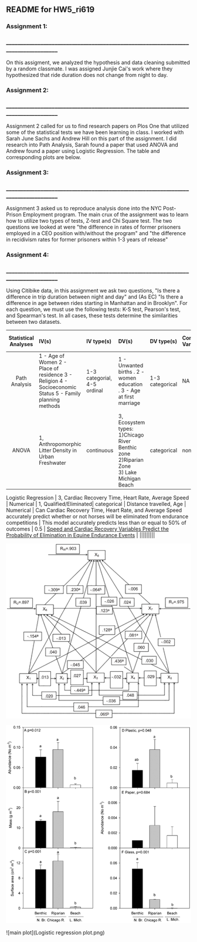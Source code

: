 ## README for HW5_ri619 


### Assignment 1:
### __________________________________________________________________________________

   On this assigment, we analyzed the hypothesis and data cleaning submitted by a random classmate. I was assigned Junjie Cai's work where they hypothesized that ride duration does not change from night to day.
   
   
### Assignment 2:
### __________________________________________________________________________________


   Assignment 2 called for us to find research papers on Plos One that utilized some of the statistical tests we have been learning in class. I worked with Sarah June Sachs and Andrew Hill on this part of the assignment. I did research into Path Analysis, Sarah found a paper that used ANOVA and Andrew found a paper using Logistic Regression. The table and corresponding plots are below. 
   

### Assignment 3:
### __________________________________________________________________________________


   Assignment 3 asked us to reproduce analysis done into the NYC Post-Prison Employment program. The main crux of the assignment was to learn how to utilize two types of tests, Z-test and Chi Square test. The two questions we looked at were "the difference in rates of former prisoners employed in a CEO position with/without the program" and "the difference in recidivism rates for former prisoners within 1-3 years of release"
   


### Assignment 4:
### __________________________________________________________________________________

   Using Citibike data, in this assignment we ask two questions, "Is there a difference in trip duration between night and day" and (As EC) "Is there a difference in age between rides starting in Manhattan and in Brooklyn". For each question, we must use the following tests: K-S test, Pearson's test, and Spearman's test. In all cases, these tests determine the similarities between two datasets. 


| **Statistical Analyses**	|  **IV(s)**  |  **IV type(s)** |  **DV(s)**  |  **DV type(s)**  |  **Control Var** | **Control Var type**  | **Question to be answered** | **_H0_** | **alpha** | **link to paper**| 
|:----------:|:----------|:------------|:-------------|:-------------|:------------|:------------- |:------------------|:----:|:-------:|:-------|
Path Analysis	| 1 - Age of Women  2 - Place of residence  3 - Religion  4 - Socioeconomic Status  5 - Family planning methods | 1-3 categorial, 4-5 ordinal | 1 - Unwanted births . 2 - women education . 3 - Age at first marriage| 1-3 categorical | NA | NA | What are the determinants of unwanted births in Bangladesh | Sociodemographic variable has direct/indirect effect on the likelyhood of an unwanted birth  | 0.05 and 0.01 | [Correlates of Unwanted Births in Bangladesh: A Study through Path Analysis](https://journals.plos.org/plosone/article?id=10.1371/journal.pone.0164007#pone-0164007-t002) |
  |||||||||
  ANOVA    | 1, Anthropomorphic Litter Density in Urban Freshwater | continuous | 3, Ecosystem types: 1)Chicago River Benthic zone <br> 2)Riparian Zone <br> 3) Lake Michigan Beach | categorical | none | none |     Is there a significant difference of AL density between three ecosystems? | µ1 = µ2 = µ3 | ≤ 0.012 | [Anthropogenic Litter in Urban Freshwater Ecosystems: Distribution and Microbial Interactions](https://journals.plos.org/plosone/article?id=10.1371/journal.pone.0098485#s3) |
  
  Logistic Regression    | 3, Cardiac Recovery Time, Heart Rate, Average Speed | Numerical | 1, Qualified/Eliminated| categorical | Distance travelled, Age | Numerical | Can Cardiac Recovery Time, Heart Rate, and Average Speed accurately predict whether or not horses will be eliminated from endurance competitions | This model accurately predicts less than or equal to 50% of outcomes | 0.5 | [Speed and Cardiac Recovery Variables Predict the Probability of Elimination in Equine Endurance Events](https://journals.plos.org/plosone/article?id=10.1371/journal.pone.0137013) |
 |||||||||

![main plot](path_analysis_paper_plot.PNG)

![main plot](journalANOVA.png)

![main plot](Logistic regression plot.png)
